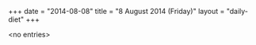 +++
date = "2014-08-08"
title = "8 August 2014 (Friday)"
layout = "daily-diet"
+++

<p>&lt;no entries&gt;</p>